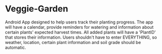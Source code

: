# Veggie-Garden
Android App designed to help users track their planting progress.
The app will have a calendar, provide reminders for watering and information about certain plants' expected harvest times. 
All added plants will have a 'PlantID' that stores their information. 
Users shouldn't have to enter EVERYTHING, so weather, location, certain plant information and soil grade should be automatic. 

